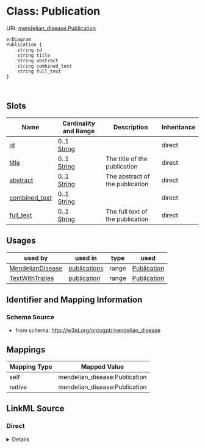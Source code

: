 # Class: Publication



URI: [mendelian_disease:Publication](http://w3id.org/ontogpt/mendelian_disease/Publication)


```mermaid
erDiagram
Publication {
    string id  
    string title  
    string abstract  
    string combined_text  
    string full_text  
}



```



<!-- no inheritance hierarchy -->


## Slots

| Name | Cardinality and Range | Description | Inheritance |
| ---  | --- | --- | --- |
| [id](id.md) | 0..1 <br/> [String](String.md) |  | direct |
| [title](title.md) | 0..1 <br/> [String](String.md) | The title of the publication | direct |
| [abstract](abstract.md) | 0..1 <br/> [String](String.md) | The abstract of the publication | direct |
| [combined_text](combined_text.md) | 0..1 <br/> [String](String.md) |  | direct |
| [full_text](full_text.md) | 0..1 <br/> [String](String.md) | The full text of the publication | direct |





## Usages

| used by | used in | type | used |
| ---  | --- | --- | --- |
| [MendelianDisease](MendelianDisease.md) | [publications](publications.md) | range | [Publication](Publication.md) |
| [TextWithTriples](TextWithTriples.md) | [publication](publication.md) | range | [Publication](Publication.md) |






## Identifier and Mapping Information







### Schema Source


* from schema: http://w3id.org/ontogpt/mendelian_disease





## Mappings

| Mapping Type | Mapped Value |
| ---  | ---  |
| self | mendelian_disease:Publication |
| native | mendelian_disease:Publication |





## LinkML Source

<!-- TODO: investigate https://stackoverflow.com/questions/37606292/how-to-create-tabbed-code-blocks-in-mkdocs-or-sphinx -->

### Direct

<details>
```yaml
name: Publication
from_schema: http://w3id.org/ontogpt/mendelian_disease
rank: 1000
attributes:
  id:
    name: id
    description: The publication identifier
    from_schema: http://w3id.org/ontogpt/mendelian_disease
  title:
    name: title
    description: The title of the publication
    from_schema: http://w3id.org/ontogpt/mendelian_disease
    rank: 1000
  abstract:
    name: abstract
    description: The abstract of the publication
    from_schema: http://w3id.org/ontogpt/mendelian_disease
    rank: 1000
  combined_text:
    name: combined_text
    from_schema: http://w3id.org/ontogpt/mendelian_disease
    rank: 1000
  full_text:
    name: full_text
    description: The full text of the publication
    from_schema: http://w3id.org/ontogpt/mendelian_disease
    rank: 1000

```
</details>

### Induced

<details>
```yaml
name: Publication
from_schema: http://w3id.org/ontogpt/mendelian_disease
rank: 1000
attributes:
  id:
    name: id
    description: The publication identifier
    from_schema: http://w3id.org/ontogpt/mendelian_disease
    alias: id
    owner: Publication
    domain_of:
    - NamedEntity
    - Publication
    range: string
  title:
    name: title
    description: The title of the publication
    from_schema: http://w3id.org/ontogpt/mendelian_disease
    rank: 1000
    alias: title
    owner: Publication
    domain_of:
    - Publication
    range: string
  abstract:
    name: abstract
    description: The abstract of the publication
    from_schema: http://w3id.org/ontogpt/mendelian_disease
    rank: 1000
    alias: abstract
    owner: Publication
    domain_of:
    - Publication
    range: string
  combined_text:
    name: combined_text
    from_schema: http://w3id.org/ontogpt/mendelian_disease
    rank: 1000
    alias: combined_text
    owner: Publication
    domain_of:
    - Publication
    range: string
  full_text:
    name: full_text
    description: The full text of the publication
    from_schema: http://w3id.org/ontogpt/mendelian_disease
    rank: 1000
    alias: full_text
    owner: Publication
    domain_of:
    - Publication
    range: string

```
</details>